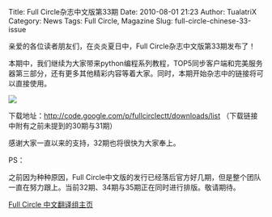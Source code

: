 Title: Full Circle杂志中文版第33期
Date: 2010-08-01 21:23
Author: TualatriX
Category: News
Tags: Full Circle, Magazine
Slug: full-circle-chinese-33-issue

亲爱的各位读者朋友们，在炎炎夏日中，Full Circle杂志中文版第33期发布了！

本期中，我们继续为大家带来python编程系列教程，TOP5同步客户端和完美服务器第三部分，还有更多其他精彩内容等着大家。同时，本期开始杂志中的链接将可以直接使用。

[![](http://linuxtoy.org/img/2010/08/fullcircle-chinese-33-issue.png)](http://linuxtoy.org/img/2010/08/fullcircle-chinese-33-issue.png)

下载地址：<http://code.google.com/p/fullcirclectt/downloads/list>
（下载链接中附有之前未提到的30期与31期）

感谢大家一直以来的支持，32期也将很快为大家奉上。

PS：

之前因为种种原因，Full
Circle中文版的发行已经落后官方好几期，但是整个团队一直在努力跟上。当前32期、34期与35期正在同时进行排版。敬请期待。

[Full Circle 中文翻译组主页](http://fcctt.org/)
